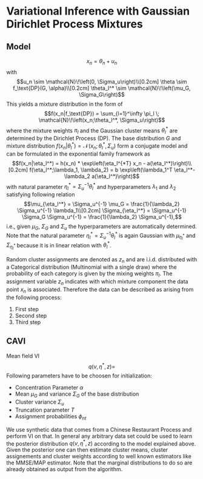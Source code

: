 # Variational Inference with Gaussian Dirichlet Process Mixtures

## Model
$$x_n = \theta_n + u_n$$
with
$$u_n \sim \mathcal{N}\!\left(0, \Sigma_u\right)\\[0.2cm]
\theta \sim f_\text{DP}(G, \alpha)\\[0.2cm]
\theta_l^* \sim \mathcal{N}\!\left(\mu_G, \Sigma_G\right)$$
This yields a mixture distribution in the form of
$$f(x_n|f_\text{DP}) = \sum_{l=1}^\infty \pi_l \; \mathcal{N}\!\left(x_n;\theta_l^*, \Sigma_u\right)$$
where the mixture weights $\pi_l$ and the Gaussian cluster means $\theta_l^*$ are determined by the Dirichlet Process (DP).
The base distribution $G$ and mixture distribution $f(x_n|\theta_l^*) = \mathcal{N}\!\left(x_n;\theta_l^*, \Sigma_u\right)$ form a conjugate model and can be formulated in the exponential family framework as
$$f(x_n|\eta_l^*) = h(x_n) * \exp\left(\eta_l^{*T} x_n - a(\eta_l^*)\right)\\[0.2cm]
f(\eta_l^*;\lambda_1, \lambda_2) = b \exp\left(\lambda_1^T \eta_l^*- \lambda_2 a(\eta_l^*)\right)$$
with natural parameter $\eta_l^* = \Sigma_u^{-1} \theta_l^*$  and hyperparameters $\lambda_1$ and $\lambda_2$ satisfying following relation
$$\mu_{\eta_l^*} = \Sigma_u^{-1} \mu_G = \frac{1}{\lambda_2} \Sigma_u^{-1} \lambda_1\\[0.2cm]
\Sigma_{\eta_l^*} = \Sigma_u^{-1} \Sigma_G \Sigma_u^{-1} = \frac{1}{\lambda_2} \Sigma_u^{-1},$$
i.e., given $\mu_G$, $\Sigma_G$ and $\Sigma_u$ the hyperparameters are automatically determined. Note that the natural parameter $\eta_l^* = \Sigma_u^{-1} \theta_l^*$ is again Gaussian with $\mu_{\eta_l^*}$ and $\Sigma_{\eta_l^*}$ because it is in linear relation with $\theta_l^*$.

Random cluster assignments are denoted as $z_n$ and are  i.i.d. distributed with a Categorical distribution (Multinomial with a single draw) where the probability of each category is given by the mixing weights $\pi_l$. The assignment variable $z_n$ indicates with which mixture component the data point $x_n$ is associated. Therefore the data can be described as arising from the following process:
1. First step
2. Second step
3. Third step

## CAVI
Mean field VI
$$q(v,\eta^*,z) = $$
Following parameters have to be choosen for initialization:
- Concentration Parameter $\alpha$
- Mean $\mu_G$ and variance $\Sigma_G$ of the base distribution
- Cluster variance $\Sigma_u$
- Truncation parameter $T$
- Assignment probabilities $\phi_{nt}$

We use synthetic data that comes from a Chinese Restaurant Process and perform VI on that. In general any arbitrary data set could be used to learn the posterior distribution $q(v,\eta^*,z)$ according to the model explained above. Given the posterior one can then estimate cluster means, cluster assignements and cluster weights according to well known estimators like the MMSE/MAP estimator. Note that the marginal distributions to do so are already obtained as output from the algorithm.
